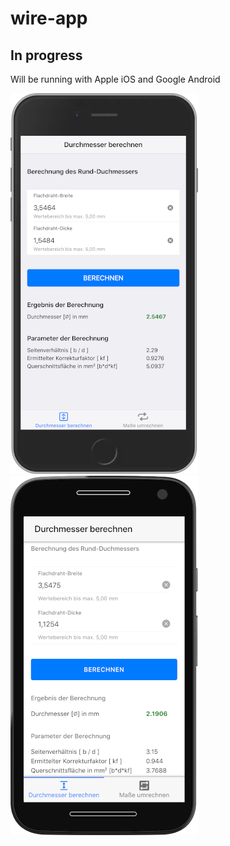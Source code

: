 # wire-app

## In progress

Will be running with Apple iOS and Google Android

![alt](ios.png) ![alt](android.png)